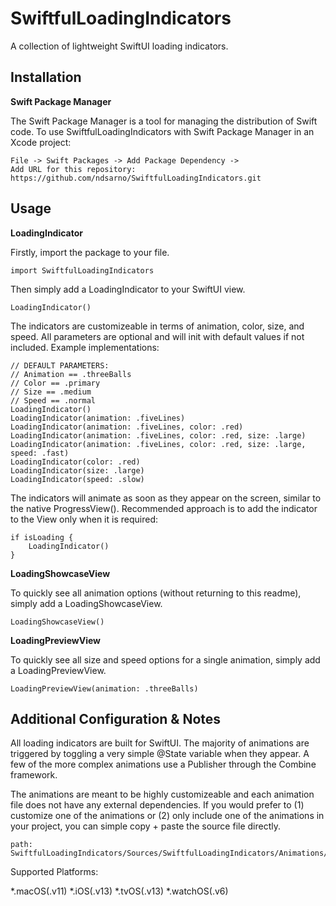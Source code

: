 # SwiftfulLoadingIndicators

A collection of lightweight SwiftUI loading indicators.

## Installation

**Swift Package Manager** 

The Swift Package Manager is a tool for managing the distribution of Swift code. To use SwiftfulLoadingIndicators with Swift Package Manager in an Xcode project:

```
File -> Swift Packages -> Add Package Dependency ->
Add URL for this repository: https://github.com/ndsarno/SwiftfulLoadingIndicators.git

```

## Usage

**LoadingIndicator**

Firstly, import the package to your file.
```
import SwiftfulLoadingIndicators
```
Then simply add a LoadingIndicator to your SwiftUI view.

```
LoadingIndicator()
```

The indicators are customizeable in terms of animation, color, size, and speed. All parameters are optional and will init with default values if not included. Example implementations:

```
// DEFAULT PARAMETERS:
// Animation == .threeBalls
// Color == .primary
// Size == .medium
// Speed == .normal
LoadingIndicator()
LoadingIndicator(animation: .fiveLines)
LoadingIndicator(animation: .fiveLines, color: .red)
LoadingIndicator(animation: .fiveLines, color: .red, size: .large)
LoadingIndicator(animation: .fiveLines, color: .red, size: .large, speed: .fast)
LoadingIndicator(color: .red)
LoadingIndicator(size: .large)
LoadingIndicator(speed: .slow)
```
The indicators will animate as soon as they appear on the screen, similar to the native ProgressView(). Recommended approach is to add the indicator to the View only when it is required:
```
if isLoading {
    LoadingIndicator()
}
```

**LoadingShowcaseView**

To quickly see all animation options (without returning to this readme), simply add a LoadingShowcaseView.

```
LoadingShowcaseView()
```

**LoadingPreviewView**

To quickly see all size and speed options for a single animation, simply add a LoadingPreviewView.
```
LoadingPreviewView(animation: .threeBalls)
```

## Additional Configuration & Notes

All loading indicators are built for SwiftUI. The majority of animations are triggered by toggling a very simple @State variable when they appear. A few of the more complex animations use a Publisher through the  Combine framework.

The animations are meant to be highly customizeable and each animation file does not have any external dependencies. If you would prefer to (1) customize one of the animations or (2) only include one of the animations in your project, you can simple copy + paste the source file directly.
```
path: SwiftfulLoadingIndicators/Sources/SwiftfulLoadingIndicators/Animations/
```

Supported Platforms:

*.macOS(.v11)
*.iOS(.v13)
*.tvOS(.v13)
*.watchOS(.v6)
